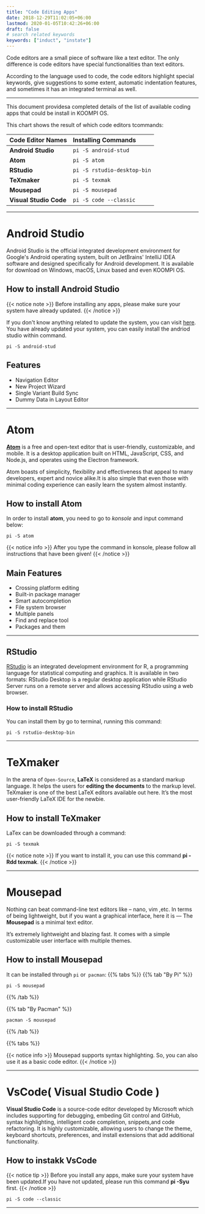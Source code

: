 ```yaml
---
title: "Code Editing Apps"
date: 2018-12-29T11:02:05+06:00
lastmod: 2020-01-05T10:42:26+06:00
draft: false
# search related keywords
keywords: ["induct", "instate"]
---
```

Code editors are a small piece of software like a text editor. The only difference is code editors have special functionalities than text editors.
 
According to the language used to code, the code editors highlight special keywords, give suggestions to some extent, automatic indentation features, and sometimes it has an integrated terminal as well.

---
This document providesa completed details of the list of available coding apps that could be install in KOOMPI OS.

This chart shows the result of which code editors tcommands:

| Code Editor Names  |  Installing Commands | 
|:-------------|:-------------|
| **Android Studio** | `pi -S android-stud`     |
|**Atom**  |  `pi -S atom`    |
|**RStudio**  |  `pi -S rstudio-desktop-bin`    |
|**TeXmaker**  | `pi -S texmak`     |
|**Mousepad**  |   `pi -S mousepad`   |
|**Visual Studio Code**  |  `pi -S code --classic`    |


---
# Android Studio
Android Studio is the official integrated development environment for Google's Android operating 
system, built on JetBrains' IntelliJ IDEA software and designed specifically for Android development. It is available for download on Windows, macOS, Linux based and even KOOMPI OS.

## How to install Android Studio
{{< notice note >}}
Before installing any apps, please make sure your system have already updated.
{{< /notice >}}

If you don't know anything related to update the system, you can visit [here](#). You have already updated your system, you can easily install the andriod studio within command.
```
pi -S android-stud
```
## Features
- Navigation Editor
- New Project Wizard
- Single Variant Build Sync
- Dummy Data in Layout Editor

---

# Atom

[**Atom**](https://www.google.com/url?sa=t&rct=j&q=&esrc=s&source=web&cd=1&cad=rja&uact=8&ved=2ahUKEwjpsZnQo9boAhUlNKYKHV4lDJsQFjAAegQIFxAC&url=https%3A%2F%2Fatom.io%2F&usg=AOvVaw2f1xmShfpKULMHZBtecYLV) is a free and open-text editor that is user-friendly, customizable, and mobile. It is a desktop application built on HTML, JavaScript, CSS, and Node.js, and operates using the Electron framework.

Atom boasts of simplicity, flexibility and effectiveness that appeal to many developers, expert and novice alike.It is also simple that even those with minimal coding experience can easily learn the system almost instantly.

## How to install Atom
In order to install **atom**, you need to go to *konsole* and input command below:

```
pi -S atom
```
 
{{< notice info >}}
After you type the command in konsole, please follow all instructions that have been given!
{{< /notice >}}

## Main Features
- Crossing platform editing
- Built-in package manager
- Smart autocompletion
- File system browser
- Multiple panels
- Find and replace tool
- Packages and them

---
## RStudio
[RStudio](https://rstudio.com/) is an integrated development environment for R, a programming
language for statistical computing and graphics. It is available in two formats: RStudio Desktop is a
regular desktop application while RStudio Server runs on a remote server and allows accessing RStudio
using a web browser.

### How to install RStudio
You can install them by go to terminal, running this command:
````
pi -S rstudio-desktop-bin
````

---
# TeXmaker
In the arena of `Open-Source`, **LaTeX** is considered as a standard markup language. It helps the users for **editing the documents** to the markup level. TeXmaker is one of the best LaTeX editors available out here. It’s the most user-friendly LaTeX IDE for the newbie.

## How to install TeXmaker
LaTex can be downloaded through a command:
```
pi -S texmak
```
{{< notice note >}}
If you want to install it, you can use this command **pi -Rdd texmak**.
{{< /notice >}}

---

# Mousepad

Nothing can beat command-line text editors like – nano, vim ,etc. In terms of being lightweight, but if you want a graphical interface, here it is — The **Mousepad** is a minimal text editor. 

It’s extremely lightweight and blazing fast. It comes with a simple customizable user interface with multiple themes.

## How to install Mousepad

It can be installed through `pi` or` pacman`:
{{% tabs %}}
  {{% tab "By Pi" %}}
   ```
   pi -S mousepad
   ```
  {{% /tab %}}

  {{% tab "By Pacman" %}}
  ```
  pacman -S mousepad
  ```
  {{% /tab %}}

{{% tabs %}}

{{< notice info >}}
Mousepad supports syntax highlighting. So, you can also use it as a basic code editor.
{{< /notice >}}

---

# VsCode( Visual Studio Code )

**Visual Studio Code** is a source-code editor developed by Microsoft which includes supporting for debugging, embeding Git control and GitHub, syntax highlighting, intelligent code completion, snippets,and code refactoring. It is highly customizable, allowing users to change the theme, keyboard shortcuts, preferences, and install extensions that add additional functionality.


## How to instakk VsCode
{{< notice tip >}}
Before you install any apps, make sure your system have been updated.If you have not updated, please run this command **pi -Syu** first.
{{< /notice >}}

```
pi -S code --classic
```

---

